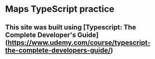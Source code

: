 # Maps TypeScript practice




## This site was built using [Typescript: The Complete Developer's Guide] (https://www.udemy.com/course/typescript-the-complete-developers-guide/)